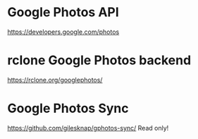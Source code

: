 # Google Photos API

https://developers.google.com/photos

# rclone Google Photos backend

https://rclone.org/googlephotos/

# Google Photos Sync

https://github.com/gilesknap/gphotos-sync/
Read only!
